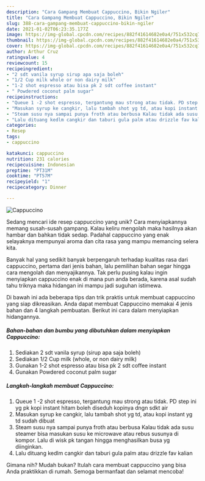 ```yaml
---
description: "Cara Gampang Membuat Cappuccino, Bikin Ngiler"
title: "Cara Gampang Membuat Cappuccino, Bikin Ngiler"
slug: 388-cara-gampang-membuat-cappuccino-bikin-ngiler
date: 2021-01-02T06:23:35.177Z
image: https://img-global.cpcdn.com/recipes/882f41614682e0a4/751x532cq70/cappuccino-foto-resep-utama.jpg
thumbnail: https://img-global.cpcdn.com/recipes/882f41614682e0a4/751x532cq70/cappuccino-foto-resep-utama.jpg
cover: https://img-global.cpcdn.com/recipes/882f41614682e0a4/751x532cq70/cappuccino-foto-resep-utama.jpg
author: Arthur Cruz
ratingvalue: 4
reviewcount: 15
recipeingredient:
- "2 sdt vanila syrup sirup apa saja boleh"
- "1/2 Cup milk whole or non dairy milk"
- "1-2 shot espresso atau bisa pk 2 sdt coffee instant"
- " Powdered coconut palm sugar"
recipeinstructions:
- "Queue 1 -2 shot espresso, tergantung mau strong atau tidak. PD step ini yg pk kopi instant hitam boleh diseduh kopinya dngn sdkt air"
- "Masukan syrup ke cangkir, lalu tambah shot yg td, atau kopi instant yg td sudah dibuat"
- "Steam susu nya sampai punya froth atau berbusa Kalau tidak ada susu steamer bisa masukan susu ke microwave atau rebus susunya di kompor. Lalu di wisk pk tangan hingga menghasilkan busa yg diinginkan."
- "Lalu dituang kedlm cangkir dan taburi gula palm atau drizzle fav kalian"
categories:
- Resep
tags:
- cappuccino

katakunci: cappuccino 
nutrition: 231 calories
recipecuisine: Indonesian
preptime: "PT31M"
cooktime: "PT57M"
recipeyield: "1"
recipecategory: Dinner

---
```



![Cappuccino](https://img-global.cpcdn.com/recipes/882f41614682e0a4/751x532cq70/cappuccino-foto-resep-utama.jpg)

Sedang mencari ide resep cappuccino yang unik? Cara menyiapkannya memang susah-susah gampang. Kalau keliru mengolah maka hasilnya akan hambar dan bahkan tidak sedap. Padahal cappuccino yang enak selayaknya mempunyai aroma dan cita rasa yang mampu memancing selera kita.



Banyak hal yang sedikit banyak berpengaruh terhadap kualitas rasa dari cappuccino, pertama dari jenis bahan, lalu pemilihan bahan segar hingga cara mengolah dan menyajikannya. Tak perlu pusing kalau ingin menyiapkan cappuccino enak di mana pun anda berada, karena asal sudah tahu triknya maka hidangan ini mampu jadi suguhan istimewa.


Di bawah ini ada beberapa tips dan trik praktis untuk membuat cappuccino yang siap dikreasikan. Anda dapat membuat Cappuccino memakai 4 jenis bahan dan 4 langkah pembuatan. Berikut ini cara dalam menyiapkan hidangannya.

<!--inarticleads1-->

##### Bahan-bahan dan bumbu yang dibutuhkan dalam menyiapkan Cappuccino:

1. Sediakan 2 sdt vanila syrup (sirup apa saja boleh)
1. Sediakan 1/2 Cup milk (whole, or non dairy milk)
1. Gunakan 1-2 shot espresso atau bisa pk 2 sdt coffee instant
1. Gunakan  Powdered coconut palm sugar




<!--inarticleads2-->

##### Langkah-langkah membuat Cappuccino:

1. Queue 1 -2 shot espresso, tergantung mau strong atau tidak. PD step ini yg pk kopi instant hitam boleh diseduh kopinya dngn sdkt air
1. Masukan syrup ke cangkir, lalu tambah shot yg td, atau kopi instant yg td sudah dibuat
1. Steam susu nya sampai punya froth atau berbusa Kalau tidak ada susu steamer bisa masukan susu ke microwave atau rebus susunya di kompor. Lalu di wisk pk tangan hingga menghasilkan busa yg diinginkan.
1. Lalu dituang kedlm cangkir dan taburi gula palm atau drizzle fav kalian




Gimana nih? Mudah bukan? Itulah cara membuat cappuccino yang bisa Anda praktikkan di rumah. Semoga bermanfaat dan selamat mencoba!
